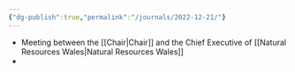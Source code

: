 ```yaml
---
{"dg-publish":true,"permalink":"/journals/2022-12-21/"}
---
```


- Meeting between the [[Chair\|Chair]] and the Chief Executive of [[Natural Resources Wales\|Natural Resources Wales]]
- 
